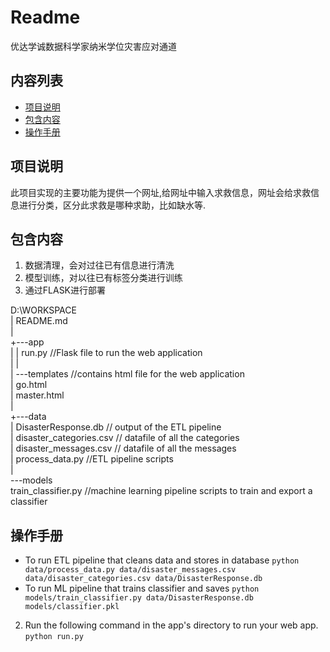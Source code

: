 # Readme


优达学诚数据科学家纳米学位灾害应对通道


## 内容列表

- [项目说明](#项目说明)
- [包含内容](#包含内容)
- [操作手册](#操作手册)



## 项目说明

此项目实现的主要功能为提供一个网址,给网址中输入求救信息，网址会给求救信息进行分类，区分此求救是哪种求助，比如缺水等.


## 包含内容

1. 数据清理，会对过往已有信息进行清洗
2. 模型训练，对以往已有标签分类进行训练
3. 通过FLASK进行部署

D:\WORKSPACE <br>
|   README.md <br>
| <br>
+---app<br>
|   |   run.py              //Flask file to run the web application <br>
|   | <br>
|   \---templates           //contains html file for the web application <br>
|           go.html <br>
|           master.html <br>
|           
+---data <br>
|       DisasterResponse.db      // output of the ETL pipeline <br>
|       disaster_categories.csv  // datafile of all the categories <br>
|       disaster_messages.csv    // datafile of all the messages <br>
|       process_data.py          //ETL pipeline scripts <br>
|       
\---models <br>
       train_classifier.py      //machine learning pipeline scripts to train and export a classifier <br>
        

## 操作手册

 - To run ETL pipeline that cleans data and stores in database
        `python data/process_data.py data/disaster_messages.csv data/disaster_categories.csv data/DisasterResponse.db`
 - To run ML pipeline that trains classifier and saves
        `python models/train_classifier.py data/DisasterResponse.db models/classifier.pkl`
 2. Run the following command in the app's directory to run your web app.
    `python run.py`


